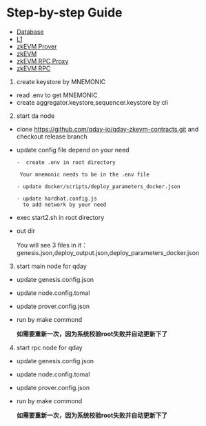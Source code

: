 # Step-by-step Guide

- [Database](00-db.md)
- [L1](01-l1.md)
- [zkEVM Prover](02-zkevm-prover.md)
- [zkEVM](03-zkevm.md)
- [zkEVM RPC Proxy](04-zkevm-rpc-proxy.md)
- [zkEVM RPC](04-zkevm-rpc.md)




1. create keystore by MNEMONIC
  - read .env to get MNEMONIC
  - create aggregator.keystore,sequencer.keystore by cli

2. start da node 
  - clone https://github.com/qday-io/qday-zkevm-contracts.git and checkout release branch

  - update config file depend on your need

        -  create .env in root directory
         
         Your mnemonic needs to be in the .env file

        - update docker/scripts/deploy_parameters_docker.json

        - update hardhat.config.js
          to add network by your need


  - exec start2.sh in root directory  

  - out dir
    
    You will see 3 files in it： 
     genesis.json,deploy_output.json,deploy_parameters_docker.json

3. start main node for qday

  - update genesis.config.json

  - update node.config.tomal

  - update prover.config.json

  - run by make commond


    **如需要重新一次，因为系统校验root失败并自动更新下了**

4. start rpc node for qday

  - update genesis.config.json

  - update node.config.tomal

  - update prover.config.json

  - run by make commond

     **如需要重新一次，因为系统校验root失败并自动更新下了**
